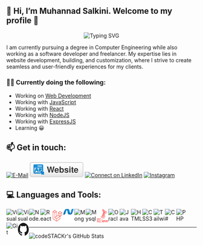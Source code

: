 <!---- 👋 Hi, I’m @muhannadsalkini
- 👀 I’m interested in ...
- 🌱 I’m currently learning ...
- 💞️ I’m looking to collaborate on ...
- 📫 How to reach me ...


muhannadsalkini/muhannadsalkini is a ✨ special ✨ repository because its `README.md` (this file) appears on your GitHub profile.
You can click the Preview link to take a look at your changes.
--->

## 👋 Hi, I’m Muhannad Salkini. Welcome to my profile 🤗

<p align="center">
<img style="vertical-align:middle" src="https://readme-typing-svg.herokuapp.com?font=Fira+Code&duration=2000&center=true&vCenter=true&pause=800&width=190&height=30&lines=Web+Developer;Mobile+Developer;Freelancer" alt="Typing SVG"/>
</p>

<p>I am currently pursuing a degree in Computer Engineering while also working as a software developer and freelancer. My expertise lies in website development, building, and customization, where I strive to create seamless and user-friendly experiences for my clients.</p>


### 👨‍💻 Currently doing the following: 
- Working on [Web Development](/)
- Working with [JavaScript](https://github.com/topics/al-language)
- Working with [React](https://react.dev/)
- Working with [NodeJS](https://github.com/topics/al-language)
- Working with [ExpressJS](https://github.com/topics/al-language)
- Learning 😀

<!--- - Working with [Dynamics AL](https://github.com/topics/al-language)
- Working with [Android](https://github.com/topics/al-language)
- Working with [PHP](https://github.com/topics/android)
- learing everythings 😀 -->


## 📫 Get in touch: 
[![E-Mail](https://img.shields.io/badge/--email?label=E-mail&logo=microsoft-outlook&style=social)](mailto:mohanad.salkini@gmail.com)
[![Website](./--website.svg)](https://muhannad.salkini.me)
[![Connect on LinkedIn](https://img.shields.io/badge/--linkedin?label=LinkedIn&logo=LinkedIn&style=social)](https://www.linkedin.com/in/muhannad-salkini-1971751a5)
[![Instagram](https://img.shields.io/badge/--email?label=Instagram&logo=Instagram&style=social)](https://www.instagram.com/muhannad.salkini)


## 💻 Languages and Tools:
<img align="left" alt="Visual Studio Code" width="30px" height="36px" src="https://cdn.jsdelivr.net/gh/devicons/devicon/icons/vscode/vscode-original.svg"/>
<img align="left" alt="Visual Studio" width="30px" height="36px" src="https://visualstudio.microsoft.com/wp-content/uploads/2021/10/Product-Icon.svg"/>
<img align="left" alt="Node.js" width="30px" height="36px" src="https://cdn.jsdelivr.net/gh/devicons/devicon/icons/nodejs/nodejs-original.svg"/>
<img align="left" alt="React" width="30px" height="36px" src="https://cdn.jsdelivr.net/gh/devicons/devicon/icons/react/react-original.svg"/>
<img align="left" alt="laravel" width="30px" height="36px" src="https://raw.githubusercontent.com/github/explore/56a826d05cf762b2b50ecbe7d492a839b04f3fbf/topics/laravel/laravel.png"  />
<img align="left" alt=".net" width="30px" height="36px" src="./net.svg"  />
<img align="left" alt="MongoDB" width="30px" height="36px" src="https://cdn.jsdelivr.net/npm/simple-icons@10.1.0/icons/mongodb.svg"/>
<img align="left" alt="Mysql" width="30px" height="36px" src="https://cdn.jsdelivr.net/gh/devicons/devicon/icons/mysql/mysql-original-wordmark.svg"/>
<img align="left" alt="MSsql" width="30px" height="36px" src="./microsoftsqlserver-plain-wordmark.svg"/>
<img align="left" alt="Oracle" width="30px" height="36px" src="https://cdn.jsdelivr.net/gh/devicons/devicon/icons/oracle/oracle-original.svg"/>
<img align="left" alt="JavaScript" width="30px" height="36px" src="https://cdn.jsdelivr.net/gh/devicons/devicon/icons/javascript/javascript-original.svg" />
<img align="left" alt="HTML5" width="30px" height="36px" src="https://cdn.jsdelivr.net/gh/devicons/devicon/icons/html5/html5-original.svg"/>
<img align="left" alt="CSS3" width="30px" height="36px" src="https://cdn.jsdelivr.net/gh/devicons/devicon/icons/css3/css3-original.svg"/>
<img align="left" alt="Tailwind" width="30px" height="36px" src="https://cdn.jsdelivr.net/gh/devicons/devicon/icons/tailwindcss/tailwindcss-plain.svg"/>
<img align="left" alt="C#" width="30px" height="36px" src="https://cdn.cdnlogo.com/logos/c/27/c.svg"/>
<img align="left" alt="PHP" width="30px" height="36px" src="https://pngimg.com/uploads/php/php_PNG25.png"/>
<img align="left" alt="Git" width="30px" height="36px" src="https://cdn.jsdelivr.net/gh/devicons/devicon/icons/git/git-original.svg"/>
<img align="left" alt="Githup" width="30px" height="36px" src="./github-original.svg"/>




<br />
<br />

---

<!--<details>
  <summary>:zap: GitHub Stats</summary>-->

  <img align="left" alt="codeSTACKr's GitHub Stats" src="https://github-readme-stats-two-xi-87.vercel.app/api?username=muhannadsalkini&&show_icons=true&hide_border=false&title_color=ff652f&icon_color=FFE400&bg_color=09131B&text_color=ffffff&border_color=0c1a25" />

<!--</details>-->


<!--[![Website](https://img.shields.io/badge/--email?label=website&logo=&style=social)](https://muhannad.salkini.me)
[![Twitter](https://img.shields.io/badge/--email?label=Twitter&logo=&style=social)](https://twitter.com/muhannadsalkini)
[![Instagram](https://img.shields.io/badge/--email?label=Instagram&logo=&style=social)](https://www.instagram.com/muhannad.salkini)
[![LinkedIn](https://img.shields.io/badge/--email?label=LinkedIn&logo=&style=social)](https://linkedin.com/in/muhannad-salkini-1971751a5)-->


[website]: https://muhannad.salkini.me
[linkedin]: https://linkedin.com/in/muhannad-salkini-1971751a5
[instagram]: https://www.instagram.com/muhannad.salkini
[twitter]: https://twitter.com/muhannadsalkini
[facebook]: https://www.facebook.com/muhannadsalkini02/
[youtube]: https://www.youtube.com/@muhannad.salkini



